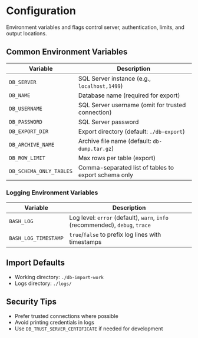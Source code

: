 # Configuration

Environment variables and flags control server, authentication, limits, and output locations.

## Common Environment Variables

| Variable | Description |
|----------|-------------|
| `DB_SERVER` | SQL Server instance (e.g., `localhost,1499`) |
| `DB_NAME` | Database name (required for export) |
| `DB_USERNAME` | SQL Server username (omit for trusted connection) |
| `DB_PASSWORD` | SQL Server password |
| `DB_EXPORT_DIR` | Export directory (default: `./db-export`) |
| `DB_ARCHIVE_NAME` | Archive file name (default: `db-dump.tar.gz`) |
| `DB_ROW_LIMIT` | Max rows per table (export) |
| `DB_SCHEMA_ONLY_TABLES` | Comma-separated list of tables to export schema only |

### Logging Environment Variables

| Variable | Description |
|----------|-------------|
| `BASH_LOG` | Log level: `error` (default), `warn`, `info` (recommended), `debug`, `trace` |
| `BASH_LOG_TIMESTAMP` | `true`/`false` to prefix log lines with timestamps |

## Import Defaults
- Working directory: `./db-import-work`
- Logs directory: `./logs/`

## Security Tips
- Prefer trusted connections where possible
- Avoid printing credentials in logs
- Use `DB_TRUST_SERVER_CERTIFICATE` if needed for development
